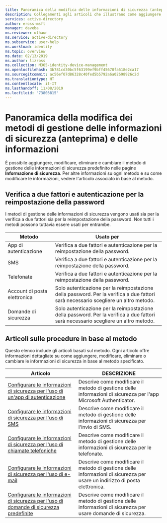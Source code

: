 ```yaml
---
title: Panoramica della modifica delle informazioni di sicurezza (anteprima) - Azure AD
description: Collegamenti agli articoli che illustrano come aggiungere, aggiornare ed eliminare i metodi di gestione delle informazioni di sicurezza per la verifica a due fattori e la reimpostazione delle password self-service.
services: active-directory
author: eross-msft
manager: daveba
ms.reviewer: olhaun
ms.service: active-directory
ms.subservice: user-help
ms.workload: identity
ms.topic: overview
ms.date: 02/13/2019
ms.author: lizross
ms.collection: M365-identity-device-management
ms.openlocfilehash: 3b781cd30bc5f63199ef9bff45670fa618e2ca17
ms.sourcegitcommit: ac56ef07d86328c40fed5b5792a6a02698926c2d
ms.translationtype: HT
ms.contentlocale: it-IT
ms.lasthandoff: 11/08/2019
ms.locfileid: "73803815"
---
```

# <a name="overview-about-changing-your-security-info-preview-methods-and-information"></a>Panoramica della modifica dei metodi di gestione delle informazioni di sicurezza (anteprima) e delle informazioni

È possibile aggiungere, modificare, eliminare e cambiare il metodo di gestione delle informazioni di sicurezza predefinito nelle pagine **Informazione di sicurezza**. Per altre informazioni su ogni metodo e su come modificare le informazioni, vedere l'articolo associato in base al metodo.

## <a name="two-factor-verification-versus-password-reset-authentication"></a>Verifica a due fattori e autenticazione per la reimpostazione della password

I metodi di gestione delle informazioni di sicurezza vengono usati sia per la verifica a due fattori sia per la reimpostazione della password. Non tutti i metodi possono tuttavia essere usati per entrambe.

| Metodo | Usato per |
| ------ | -------- |
| App di autenticazione | Verifica a due fattori e autenticazione per la reimpostazione della password. |
| SMS | Verifica a due fattori e autenticazione per la reimpostazione della password. |
| Telefonate | Verifica a due fattori e autenticazione per la reimpostazione della password. |
| Account di posta elettronica | Solo autenticazione per la reimpostazione della password. Per la verifica a due fattori sarà necessario scegliere un altro metodo. |
| Domande di sicurezza | Solo autenticazione per la reimpostazione della password. Per la verifica a due fattori sarà necessario scegliere un altro metodo. |

## <a name="method-based-how-to-articles"></a>Articoli sulle procedure in base al metodo

Questo elenco include gli articoli basati sul metodo. Ogni articolo offre informazioni dettagliate su come aggiungere, modificare, eliminare o cambiare le informazioni di sicurezza in base al metodo specificato.

| Articolo | DESCRIZIONE |
| ------ |------------ |
| [Configurare le informazioni di sicurezza per l'uso di un'app di autenticazione](security-info-setup-auth-app.md) | Descrive come modificare il metodo di gestione delle informazioni di sicurezza per l'app Microsoft Authenticator. |
| [Configurare le informazioni di sicurezza per l'uso di SMS](security-info-setup-text-msg.md) | Descrive come modificare il metodo di gestione delle informazioni di sicurezza per l'invio di SMS. |
| [Configurare le informazioni di sicurezza per l'uso di chiamate telefoniche](security-info-setup-phone-number.md) | Descrive come modificare il metodo di gestione delle informazioni di sicurezza per le telefonate. |
| [Configurare le informazioni di sicurezza per l'uso di e-mail](security-info-setup-email.md) | Descrive come modificare il metodo di gestione delle informazioni di sicurezza per usare un indirizzo di posta elettronica. |
| [Configurare le informazioni di sicurezza per l'uso di domande di sicurezza predefinite](security-info-setup-questions.md)|Descrive come modificare il metodo di gestione delle informazioni di sicurezza per usare domande di sicurezza. |
